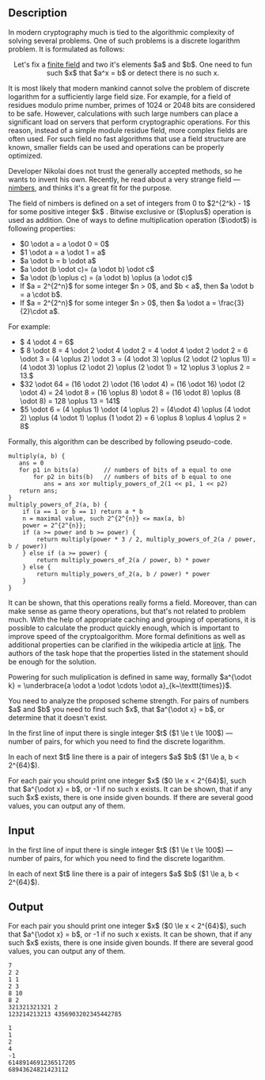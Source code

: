 ## Description

<div><p>In modern cryptography much is tied to the algorithmic complexity of solving several problems. One of such problems is a discrete logarithm problem. It is formulated as follows: </p><center> Let's fix a <a href="https://en.wikipedia.org/wiki/Finite_field">finite field</a> and two it's elements $a$ and $b$. One need to fun such $x$ that $a^x = b$ or detect there is no such x. </center><p>It is most likely that modern mankind cannot solve the problem of discrete logarithm for a sufficiently large field size. For example, for a field of residues modulo prime number, primes of 1024 or 2048 bits are considered to be safe. However, calculations with such large numbers can place a significant load on servers that perform cryptographic operations. For this reason, instead of a simple module residue field, more complex fields are often used. For such field no fast algorithms that use a field structure are known, smaller fields can be used and operations can be properly optimized. </p><p>Developer Nikolai does not trust the generally accepted methods, so he wants to invent his own. Recently, he read about a very strange field&nbsp;— <a href="https://en.wikipedia.org/wiki/Nimber">nimbers</a>, and thinks it's a great fit for the purpose. </p><p>The field of nimbers is defined on a set of integers from 0 to $2^{2^k} - 1$ for some positive integer $k$ . Bitwise exclusive or ($\oplus$) operation is used as addition. One of ways to define multiplication operation ($\odot$) is following properties: </p><ul> <li> $0 \odot a = a \odot 0 = 0$ </li><li> $1 \odot a = a \odot 1 = a$ </li><li> $a \odot b = b \odot a$ </li><li> $a \odot (b \odot c)= (a \odot b) \odot c$ </li><li> $a \odot (b \oplus c) = (a \odot b) \oplus (a \odot c)$ </li><li> If $a = 2^{2^n}$ for some integer $n &gt; 0$, and $b &lt; a$, then $a \odot b = a \cdot b$. </li><li> If $a = 2^{2^n}$ for some integer $n &gt; 0$, then $a \odot a = \frac{3}{2}\cdot a$. </li></ul><p>For example: </p><ul> <li> $ 4 \odot 4 = 6$ </li><li> $ 8 \odot 8 = 4 \odot 2 \odot 4 \odot 2 = 4 \odot 4 \odot 2 \odot 2 = 6 \odot 3 = (4 \oplus 2) \odot 3 = (4 \odot 3) \oplus (2 \odot (2 \oplus 1)) = (4 \odot 3) \oplus (2 \odot 2) \oplus (2 \odot 1) = 12 \oplus 3 \oplus 2 = 13.$ </li><li> $32 \odot 64 = (16 \odot 2) \odot (16 \odot 4) = (16 \odot 16) \odot (2 \odot 4) = 24 \odot 8 = (16 \oplus 8) \odot 8 = (16 \odot 8) \oplus (8 \odot 8) = 128 \oplus 13 = 141$ </li><li> $5 \odot 6 = (4 \oplus 1) \odot (4 \oplus 2) = (4\odot 4) \oplus (4 \odot 2) \oplus (4 \odot 1) \oplus (1 \odot 2) = 6 \oplus 8 \oplus 4 \oplus 2 = 8$ </li></ul><p>Formally, this algorithm can be described by following pseudo-code. </p><pre class="lstlisting"><code class="prettyprint">multiply(a, b) {<br>   ans = 0<br>   for p1 in bits(a)       // numbers of bits of a equal to one<br>       for p2 in bits(b)   // numbers of bits of b equal to one<br>          ans = ans xor multiply_powers_of_2(1 &lt;&lt; p1, 1 &lt;&lt; p2)<br>   return ans;<br>}<br>multiply_powers_of_2(a, b) {<br>    if (a == 1 or b == 1) return a * b<br>    n = maximal value, such 2^{2^{n}} &lt;= max(a, b)<br>    power = 2^{2^{n}};<br>    if (a &gt;= power and b &gt;= power) {<br>        return multiply(power * 3 / 2, multiply_powers_of_2(a / power, b / power))<br>    } else if (a &gt;= power) {<br>        return multiply_powers_of_2(a / power, b) * power<br>    } else {<br>        return multiply_powers_of_2(a, b / power) * power<br>    }<br>}<br></code></pre><p>It can be shown, that this operations really forms a field. Moreover, than can make sense as game theory operations, but that's not related to problem much. With the help of appropriate caching and grouping of operations, it is possible to calculate the product quickly enough, which is important to improve speed of the cryptoalgorithm. More formal definitions as well as additional properties can be clarified in the wikipedia article at <a href="https://en.wikipedia.org/wiki/Nimber">link</a>. The authors of the task hope that the properties listed in the statement should be enough for the solution. </p><p>Powering for such muliplication is defined in same way, formally $a^{\odot k} = \underbrace{a \odot a \odot \cdots \odot a}_{k~\texttt{times}}$.</p><p>You need to analyze the proposed scheme strength. For pairs of numbers $a$ and $b$ you need to find such $x$, that $a^{\odot x} = b$, or determine that it doesn't exist. </p></div><div class="input-specification"><p>In the first line of input there is single integer $t$ ($1 \le t \le 100$) — number of pairs, for which you need to find the discrete logarithm.</p><p>In each of next $t$ line there is a pair of integers $a$ $b$ ($1 \le a, b &lt; 2^{64}$). </p></div><div class="output-specification"><p>For each pair you should print one integer $x$ ($0 \le x &lt; 2^{64}$), such that $a^{\odot x} = b$, or -1 if no such x exists. It can be shown, that if any such $x$ exists, there is one inside given bounds. If there are several good values, you can output any of them. </p></div>

## Input

<p>In the first line of input there is single integer $t$ ($1 \le t \le 100$) — number of pairs, for which you need to find the discrete logarithm.</p><p>In each of next $t$ line there is a pair of integers $a$ $b$ ($1 \le a, b &lt; 2^{64}$). </p>

## Output

<p>For each pair you should print one integer $x$ ($0 \le x &lt; 2^{64}$), such that $a^{\odot x} = b$, or -1 if no such x exists. It can be shown, that if any such $x$ exists, there is one inside given bounds. If there are several good values, you can output any of them. </p>





```input1
7
2 2
1 1
2 3
8 10
8 2
321321321321 2
123214213213 4356903202345442785
```




```output1
1
1
2
4
-1
6148914691236517205
68943624821423112
```


